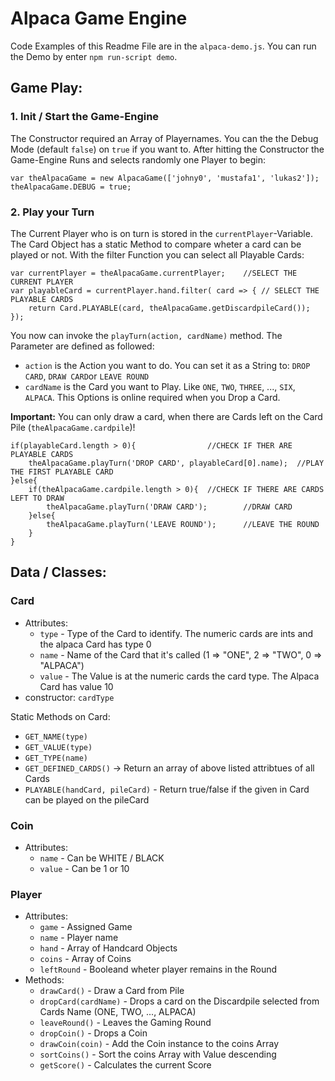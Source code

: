 # Alpaca Game Engine
Code Examples of this Readme File are in the `alpaca-demo.js`. You can run the Demo by enter `npm run-script demo`.

## Game Play:

### 1. Init / Start the Game-Engine
The Constructor required an Array of Playernames. You can the the Debug Mode (default `false`) on `true` if you want to. After hitting the Constructor the Game-Engine Runs and selects randomly one Player to begin:
```
var theAlpacaGame = new AlpacaGame(['johny0', 'mustafa1', 'lukas2']);
theAlpacaGame.DEBUG = true;
```

### 2. Play your Turn
The Current Player who is on turn is stored in the `currentPlayer`-Variable. The Card Object has a static Method to compare wheter a card can be played or not. With the filter Function you can select all Playable Cards:

```
var currentPlayer = theAlpacaGame.currentPlayer;    //SELECT THE CURRENT PLAYER
var playableCard = currentPlayer.hand.filter( card => { // SELECT THE PLAYABLE CARDS
    return Card.PLAYABLE(card, theAlpacaGame.getDiscardpileCard());
});
```

You now can invoke the `playTurn(action, cardName)` method. The Parameter are defined as followed:
* `action` is the Action you want to do. You can set it as a String to: `DROP CARD`, `DRAW CARD`or `LEAVE ROUND`
* `cardName` is the Card you want to Play. Like `ONE`, `TWO`, `THREE`, ..., `SIX`, `ALPACA`. This Options is online required when you Drop a Card.

**Important:** You can only draw a card, when there are Cards left on the Card Pile (`theAlpacaGame.cardpile`)!

```
if(playableCard.length > 0){                //CHECK IF THER ARE PLAYABLE CARDS
    theAlpacaGame.playTurn('DROP CARD', playableCard[0].name);  //PLAY THE FIRST PLAYABLE CARD
}else{
    if(theAlpacaGame.cardpile.length > 0){  //CHECK IF THERE ARE CARDS LEFT TO DRAW
        theAlpacaGame.playTurn('DRAW CARD');        //DRAW CARD
    }else{
        theAlpacaGame.playTurn('LEAVE ROUND');      //LEAVE THE ROUND
    }
}
```

## Data / Classes:
### Card
* Attributes:
    + `type` - Type of the Card to identify. The numeric cards are ints and the alpaca Card has type 0
    + `name` - Name of the Card that it's called (1 => "ONE", 2 => "TWO", 0 => "ALPACA")
    + `value` - The Value is at the numeric cards the card type. The Alpaca Card has value 10
* constructor: `cardType`

Static Methods on Card:
* `GET_NAME(type)`
* `GET_VALUE(type)`
* `GET_TYPE(name)`
* `GET_DEFINED_CARDS()` -> Return an array of above listed attribtues of all Cards
* `PLAYABLE(handCard, pileCard)` - Return true/false if the given in Card can be played on the pileCard

### Coin
* Attributes:
    + `name` - Can be WHITE / BLACK
    + `value` - Can be 1 or 10

### Player
* Attributes:
    + `game` - Assigned Game
    + `name` - Player name
    + `hand` - Array of Handcard Objects
    + `coins` - Array of Coins
    + `leftRound` - Booleand wheter player remains in the Round
* Methods:
    + `drawCard()` - Draw a Card from Pile
    + `dropCard(cardName)` - Drops a card on the Discardpile selected from Cards Name (ONE, TWO, ..., ALPACA)
    + `leaveRound()` - Leaves the Gaming Round
    + `dropCoin()` - Drops a Coin
    * `drawCoin(coin)` - Add the Coin instance to the coins Array
    * `sortCoins()` - Sort the coins Array with Value descending
    * `getScore()` - Calculates the current Score